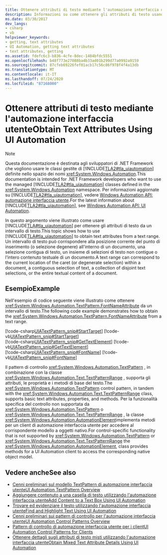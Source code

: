 ```yaml
---
title: Ottenere attributi di testo mediante l'automazione interfaccia utente
description: Informazioni su come ottenere gli attributi di testo usando l'automazione interfaccia utente. Vedere un esempio di codice che ottiene gli attributi di testo da un intervallo di testo.
ms.date: 03/30/2017
dev_langs:
- csharp
- vb
helpviewer_keywords:
- getting, text attributes
- UI Automation, getting text attributes
- text attributes, getting
ms.assetid: fdefc6c3-b836-4cfe-8dec-1484bfdc5551
ms.openlocfilehash: b48f773e27088ba4b33ad01b299d77a0992a9159
ms.sourcegitcommit: 87cfeb69226fef01acb17c56c86f978f4f4a13db
ms.translationtype: MT
ms.contentlocale: it-IT
ms.lasthandoff: 07/24/2020
ms.locfileid: "87168000"
---
```

# <a name="obtain-text-attributes-using-ui-automation"></a><span data-ttu-id="1dc37-104">Ottenere attributi di testo mediante l'automazione interfaccia utente</span><span class="sxs-lookup"><span data-stu-id="1dc37-104">Obtain Text Attributes Using UI Automation</span></span>
> [!NOTE]
> <span data-ttu-id="1dc37-105">Questa documentazione è destinata agli sviluppatori di .NET Framework che vogliono usare le classi gestite di [!INCLUDE[TLA2#tla_uiautomation](../../../includes/tla2sharptla-uiautomation-md.md)] definite nello spazio dei nomi <xref:System.Windows.Automation>.</span><span class="sxs-lookup"><span data-stu-id="1dc37-105">This documentation is intended for .NET Framework developers who want to use the managed [!INCLUDE[TLA2#tla_uiautomation](../../../includes/tla2sharptla-uiautomation-md.md)] classes defined in the <xref:System.Windows.Automation> namespace.</span></span> <span data-ttu-id="1dc37-106">Per informazioni aggiornate su [!INCLUDE[TLA2#tla_uiautomation](../../../includes/tla2sharptla-uiautomation-md.md)], vedere [Windows Automation API: automazione interfaccia utente](/windows/win32/winauto/entry-uiauto-win32).</span><span class="sxs-lookup"><span data-stu-id="1dc37-106">For the latest information about [!INCLUDE[TLA2#tla_uiautomation](../../../includes/tla2sharptla-uiautomation-md.md)], see [Windows Automation API: UI Automation](/windows/win32/winauto/entry-uiauto-win32).</span></span>  
  
 <span data-ttu-id="1dc37-107">In questo argomento viene illustrato come usare [!INCLUDE[TLA#tla_uiautomation](../../../includes/tlasharptla-uiautomation-md.md)] per ottenere gli attributi di testo da un intervallo di testo.</span><span class="sxs-lookup"><span data-stu-id="1dc37-107">This topic shows how to use [!INCLUDE[TLA#tla_uiautomation](../../../includes/tlasharptla-uiautomation-md.md)] to obtain text attributes from a text range.</span></span> <span data-ttu-id="1dc37-108">Un intervallo di testo può corrispondere alla posizione corrente del punto di inserimento (o selezione degenere) all'interno di un documento, una selezione contigua di testo, un insieme di selezioni di testo non contigue o l'intero contenuto testuale di un documento.</span><span class="sxs-lookup"><span data-stu-id="1dc37-108">A text range can correspond to the current location of the caret (or degenerate selection) within a document, a contiguous selection of text, a collection of disjoint text selections, or the entire textual content of a document.</span></span>  
  
## <a name="example"></a><span data-ttu-id="1dc37-109">Esempio</span><span class="sxs-lookup"><span data-stu-id="1dc37-109">Example</span></span>  
 <span data-ttu-id="1dc37-110">Nell'esempio di codice seguente viene illustrato come ottenere <xref:System.Windows.Automation.TextPattern.FontNameAttribute> da un intervallo di testo.</span><span class="sxs-lookup"><span data-stu-id="1dc37-110">The following code example demonstrates how to obtain the <xref:System.Windows.Automation.TextPattern.FontNameAttribute> from a text range.</span></span>  
  
 [!code-csharp[UIATextPattern_snip#StartTarget](../../../samples/snippets/csharp/VS_Snippets_Wpf/UIATextPattern_snip/CSharp/SearchWindow.cs#starttarget)]
 [!code-vb[UIATextPattern_snip#StartTarget](../../../samples/snippets/visualbasic/VS_Snippets_Wpf/UIATextPattern_snip/VisualBasic/SearchWindow.vb#starttarget)]  
[!code-csharp[UIATextPattern_snip#GetTextElement](../../../samples/snippets/csharp/VS_Snippets_Wpf/UIATextPattern_snip/CSharp/SearchWindow.cs#gettextelement)]
[!code-vb[UIATextPattern_snip#GetTextElement](../../../samples/snippets/visualbasic/VS_Snippets_Wpf/UIATextPattern_snip/VisualBasic/SearchWindow.vb#gettextelement)]  
[!code-csharp[UIATextPattern_snip#FontName](../../../samples/snippets/csharp/VS_Snippets_Wpf/UIATextPattern_snip/CSharp/SearchWindow.cs#fontname)]
[!code-vb[UIATextPattern_snip#FontName](../../../samples/snippets/visualbasic/VS_Snippets_Wpf/UIATextPattern_snip/VisualBasic/SearchWindow.vb#fontname)]  
  
 <span data-ttu-id="1dc37-111">Il pattern di controllo <xref:System.Windows.Automation.TextPattern> , in combinazione con la classe <xref:System.Windows.Automation.Text.TextPatternRange> , supporta gli attributi, le proprietà e i metodi di base del testo.</span><span class="sxs-lookup"><span data-stu-id="1dc37-111">The <xref:System.Windows.Automation.TextPattern> control pattern, in tandem with the <xref:System.Windows.Automation.Text.TextPatternRange> class, supports basic text attributes, properties, and methods.</span></span> <span data-ttu-id="1dc37-112">Per la funzionalità specifica del controllo non supportata da <xref:System.Windows.Automation.TextPattern> o <xref:System.Windows.Automation.Text.TextPatternRange> , la classe <xref:System.Windows.Automation.AutomationElement>implementa metodi per un client di automazione interfaccia utente per accedere al corrispondente modello a oggetti nativo.</span><span class="sxs-lookup"><span data-stu-id="1dc37-112">For control-specific functionality that is not supported by <xref:System.Windows.Automation.TextPattern> or <xref:System.Windows.Automation.Text.TextPatternRange> the <xref:System.Windows.Automation.AutomationElement>, class provides methods for a UI Automation client to access the corresponding native object model.</span></span>  
  
## <a name="see-also"></a><span data-ttu-id="1dc37-113">Vedere anche</span><span class="sxs-lookup"><span data-stu-id="1dc37-113">See also</span></span>

- [<span data-ttu-id="1dc37-114">Cenni preliminari sul modello TextPattern di automazione interfaccia utente</span><span class="sxs-lookup"><span data-stu-id="1dc37-114">UI Automation TextPattern Overview</span></span>](ui-automation-textpattern-overview.md)
- [<span data-ttu-id="1dc37-115">Aggiungere contenuto a una casella di testo utilizzando l'automazione interfaccia utente</span><span class="sxs-lookup"><span data-stu-id="1dc37-115">Add Content to a Text Box Using UI Automation</span></span>](add-content-to-a-text-box-using-ui-automation.md)
- [<span data-ttu-id="1dc37-116">Trovare ed evidenziare il testo utilizzando l'automazione interfaccia utente</span><span class="sxs-lookup"><span data-stu-id="1dc37-116">Find and Highlight Text Using UI Automation</span></span>](find-and-highlight-text-using-ui-automation.md)
- [<span data-ttu-id="1dc37-117">Cenni preliminari sui pattern di controllo per l'automazione interfaccia utente</span><span class="sxs-lookup"><span data-stu-id="1dc37-117">UI Automation Control Patterns Overview</span></span>](ui-automation-control-patterns-overview.md)
- [<span data-ttu-id="1dc37-118">Pattern di controllo di automazione interfaccia utente per i client</span><span class="sxs-lookup"><span data-stu-id="1dc37-118">UI Automation Control Patterns for Clients</span></span>](ui-automation-control-patterns-for-clients.md)
- [<span data-ttu-id="1dc37-119">Ottenere dettagli sugli attributi di testo misti utilizzando l'automazione interfaccia utente</span><span class="sxs-lookup"><span data-stu-id="1dc37-119">Obtain Mixed Text Attribute Details Using UI Automation</span></span>](obtain-mixed-text-attribute-details-using-ui-automation.md)
